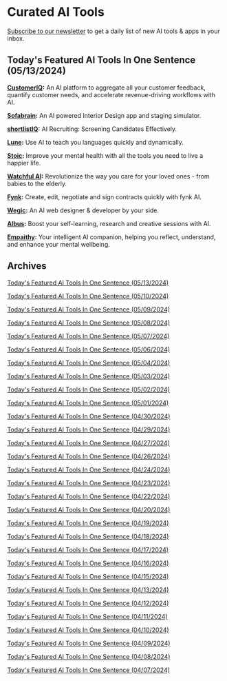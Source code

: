 # Curated AI Tools

[Subscribe to our newsletter](https://curatedaitools.substack.com/) to get a daily list of new AI tools & apps in your inbox.

## Today's Featured AI Tools In One Sentence (05/13/2024)

**[CustomerIQ](https://www.getcustomeriq.com/):** An AI platform to aggregate all your customer feedback, quantify customer needs, and accelerate revenue-driving workflows with AI.

**[Sofabrain](https://sofabrain.com/):** An AI powered Interior Design app and staging simulator.

**[shortlistIQ](https://www.shortlistiq.com/):** AI Recruiting: Screening Candidates Effectively.

**[Lune](https://lunelearning.com/):** Use AI to teach you languages quickly and dynamically.

**[Stoic](https://www.getstoic.com/):** Improve your mental health with all the tools you need to live a happier life.

**[Watchful AI](https://www.watchfulai.co/):** Revolutionize the way you care for your loved ones - from babies to the elderly.

**[Fynk](https://fynk.com/en/):** Create, edit, negotiate and sign contracts quickly with fynk AI.

**[Wegic](https://wegic.ai/):** An AI web designer & developer by your side.

**[Albus](https://albus.org/):** Boost your self-learning, research and creative sessions with AI.

**[Empaithy](https://www.empaithy.com/):** Your intelligent AI companion, helping you reflect, understand, and enhance your mental wellbeing.

## Archives

[Today's Featured AI Tools In One Sentence (05/13/2024)](https://curatedaitools.substack.com/p/todays-featured-ai-tools-in-one-sentence-bd0)

[Today's Featured AI Tools In One Sentence (05/10/2024)](https://curatedaitools.substack.com/p/todays-featured-ai-tools-in-one-sentence-890)

[Today's Featured AI Tools In One Sentence (05/09/2024)](https://curatedaitools.substack.com/p/todays-featured-ai-tools-in-one-sentence-708)

[Today's Featured AI Tools In One Sentence (05/08/2024)](https://curatedaitools.substack.com/p/todays-featured-ai-tools-in-one-sentence-728)

[Today's Featured AI Tools In One Sentence (05/07/2024)](https://curatedaitools.substack.com/p/todays-featured-ai-tools-in-one-sentence-b21)

[Today's Featured AI Tools In One Sentence (05/06/2024)](https://curatedaitools.substack.com/p/todays-featured-ai-tools-in-one-sentence-338)

[Today's Featured AI Tools In One Sentence (05/04/2024)](https://curatedaitools.substack.com/p/todays-featured-ai-tools-in-one-sentence-0b8)

[Today's Featured AI Tools In One Sentence (05/03/2024)](https://curatedaitools.substack.com/p/todays-featured-ai-tools-in-one-sentence-025)

[Today's Featured AI Tools In One Sentence (05/02/2024)](https://curatedaitools.substack.com/p/todays-featured-ai-tools-in-one-sentence-db2)

[Today's Featured AI Tools In One Sentence (05/01/2024)](https://curatedaitools.substack.com/p/todays-featured-ai-tools-in-one-sentence-1d7)

[Today's Featured AI Tools In One Sentence (04/30/2024)](https://curatedaitools.substack.com/p/todays-featured-ai-tools-in-one-sentence-f2f)

[Today's Featured AI Tools In One Sentence (04/29/2024)](https://curatedaitools.substack.com/p/todays-featured-ai-tools-in-one-sentence-a28)

[Today's Featured AI Tools In One Sentence (04/27/2024)](https://curatedaitools.substack.com/p/todays-featured-ai-tools-in-one-sentence-00e)

[Today's Featured AI Tools In One Sentence (04/26/2024)](https://curatedaitools.substack.com/p/todays-featured-ai-tools-in-one-sentence-87c)

[Today's Featured AI Tools In One Sentence (04/24/2024)](https://curatedaitools.substack.com/p/todays-featured-ai-tools-in-one-sentence-acc)

[Today's Featured AI Tools In One Sentence (04/23/2024)](https://curatedaitools.substack.com/p/todays-featured-ai-tools-in-one-sentence-1a4)

[Today's Featured AI Tools In One Sentence (04/22/2024)](https://curatedaitools.substack.com/p/todays-featured-ai-tools-in-one-sentence-dc9)

[Today's Featured AI Tools In One Sentence (04/20/2024)](https://curatedaitools.substack.com/p/todays-featured-ai-tools-in-one-sentence-4b5)

[Today's Featured AI Tools In One Sentence (04/19/2024)](https://curatedaitools.substack.com/p/todays-featured-ai-tools-in-one-sentence-7dd)

[Today's Featured AI Tools In One Sentence (04/18/2024)](https://curatedaitools.substack.com/p/todays-featured-ai-tools-in-one-sentence-554)

[Today's Featured AI Tools In One Sentence (04/17/2024)](https://curatedaitools.substack.com/p/todays-featured-ai-tools-in-one-sentence-a82)

[Today's Featured AI Tools In One Sentence (04/16/2024)](https://curatedaitools.substack.com/p/todays-featured-ai-tools-in-one-sentence-21e)

[Today's Featured AI Tools In One Sentence (04/15/2024)](https://curatedaitools.substack.com/p/todays-featured-ai-tools-in-one-sentence-d3a)

[Today's Featured AI Tools In One Sentence (04/13/2024)](https://curatedaitools.substack.com/p/todays-featured-ai-tools-in-one-sentence-c1f)

[Today's Featured AI Tools In One Sentence (04/12/2024)](https://curatedaitools.substack.com/p/todays-featured-ai-tools-in-one-sentence-a91)

[Today's Featured AI Tools In One Sentence (04/11/2024)](https://curatedaitools.substack.com/p/todays-featured-ai-tools-in-one-sentence-0a9)

[Today's Featured AI Tools In One Sentence (04/10/2024)](https://curatedaitools.substack.com/p/todays-featured-ai-tools-in-one-sentence-288)

[Today's Featured AI Tools In One Sentence (04/09/2024)](https://curatedaitools.substack.com/p/todays-featured-ai-tools-in-one-sentence-1a0)

[Today's Featured AI Tools In One Sentence (04/08/2024)](https://curatedaitools.substack.com/p/todays-featured-ai-tools-in-one-sentence-d81)

[Today's Featured AI Tools In One Sentence (04/07/2024)](https://curatedaitools.substack.com/p/todays-featured-ai-tools-in-one-sentence)

